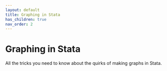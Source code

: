 ```yaml
---
layout: default
title: Graphing in Stata
has_children: true
nav_order: 2
---
```



# Graphing in Stata

All the tricks you need to know about the quirks of making graphs in Stata.
